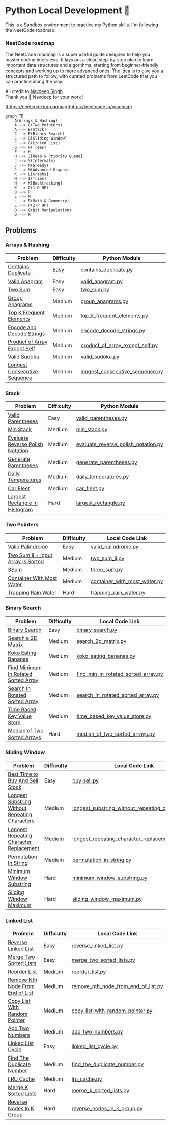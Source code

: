# Python Local Development 🐍

This is a Sandbox environment to practice my Python skills. I'm following the NeetCode roadmap.


### NeetCode roadmap
The NeetCode roadmap is a super useful guide designed to help you master coding interviews. It lays out a clear,
step-by-step plan to learn important data structures and algorithms, starting from beginner-friendly concepts and
working up to more advanced ones. The idea is to give you a structured path to follow, with curated problems from
LeetCode that you can practice along the way.

All credit to [Navdeep Singh](https://www.youtube.com/@NeetCode).
<br>Thank you 🙏 Navdeep for your work !

[https://neetcode.io/roadmap](https://neetcode.io/roadmap)


```mermaid
graph TD
    A(Arrays & Hashing)
    A --> C(Two Pointers)
    A --> E(Stack)
    C --> F(Binary Search)
    C --> D[Sliding Window]
    C --> G(Linked List)
    G --> H(Trees)
    F --> H
    H --> J[Heap & Priority Queue]
    J --> S(Intervals)
    J --> N(Greedy)
    J --> M(Advanced Graphs)
    K --> L[Graphs]
    H --> I(Tries)
    H --> K[Backtracking]
    K --> O(1-D DP)
    O --> P
    L --> M
    L --> R(Math & Geometry)
    L --> P(2-P DP)
    O --> Q(Bit Manipulation)
    Q --> R
```

## Problems

### Arrays & Hashing

| Problem                                                                                    | Difficulty | Python Module                                                                 |
|--------------------------------------------------------------------------------------------|------------|-------------------------------------------------------------------------------|
| [Contains Duplicate](https://leetcode.com/problems/contains-duplicate)                     | Easy       | [contains_duplicate.py](src/arrays/contains_duplicate.py)                     |
| [Valid Anagram](https://leetcode.com/problems/valid-anagram)                               | Easy       | [valid_anagram.py](src/arrays/valid_anagram.py)                               |
| [Two Sum](https://leetcode.com/problems/two-sum)                                           | Easy       | [two_sum.py](src/arrays/two_sum.py)                                           |
| [Group Anagrams](https://leetcode.com/problems/group-anagrams)                             | Medium     | [group_anagrams.py](src/arrays/group_anagrams.py)                             |
| [Top K Frequent Elements](https://leetcode.com/problems/top-k-frequent-elements)           | Medium     | [top_k_frequent_elements.py](src/arrays/top_k_frequent_elements.py)           |
| [Encode and Decode Strings](https://leetcode.com/problems/encode-and-decode-strings)       | Medium     | [encode_decode_strings.py](src/arrays/encode_decode_strings.py)               |
| [Product of Array Except Self](https://leetcode.com/problems/product-of-array-except-self) | Medium     | [product_of_array_except_self.py](src/arrays/product_of_array_except_self.py) |
| [Valid Sudoku](https://leetcode.com/problems/valid-sudoku)                                 | Medium     | [valid_sudoku.py](src/arrays/valid_sudoku.py)                                 |
| [Longest Consecutive Sequence](https://leetcode.com/problems/longest-consecutive-sequence) | Medium     | [longest_consecutive_sequence.py](src/arrays/longest_consecutive_sequence.py) |

### Stack

| Problem                                                                                            | Difficulty | Python Module                                                                         |
|----------------------------------------------------------------------------------------------------|------------|---------------------------------------------------------------------------------------|
| [Valid Parentheses](https://leetcode.com/problems/valid-parentheses)                               | Easy       | [valid_parentheses.py](src/stacks/valid_parentheses.py)                               |
| [Min Stack](https://leetcode.com/problems/min-stack)                                               | Medium     | [min_stack.py](src/stacks/min_stack.py)                                               |
| [Evaluate Reverse Polish Notation](https://leetcode.com/problems/evaluate-reverse-polish-notation) | Medium     | [evaluate_reverse_polish_notation.py](src/stacks/evaluate_reverse_polish_notation.py) |
| [Generate Parentheses](https://leetcode.com/problems/generate-parentheses)                         | Medium     | [generate_parentheses.py](src/stacks/generate_parentheses.py)                         |
| [Daily Temperatures](https://leetcode.com/problems/daily-temperatures)                             | Medium     | [daily_temperatures.py](src/stacks/daily_temperatures.py)                             |
| [Car Fleet](https://leetcode.com/problems/car-fleet)                                               | Medium     | [car_fleet.py](src/stacks/car_fleet.py)                                               |
| [Largest Rectangle In Histogram](https://leetcode.com/problems/largest-rectangle-in-histogram)     | Hard       | [largest_rectangle.py](src/stacks/largest_rectangle.py)                               |

### Two Pointers

| Problem                                                                                              | Difficulty | Local Code Link                                                              |
|------------------------------------------------------------------------------------------------------|------------|------------------------------------------------------------------------------|
| [Valid Palindrome](https://leetcode.com/problems/valid-palindrome)                                   | Easy       | [valid_palindrome.py](src/twopointers/valid_palindrome.py)                   |
| [Two Sum II - Input Array Is Sorted](https://leetcode.com/problems/two-sum-ii-input-array-is-sorted) | Medium     | [two_sum_ii.py](src/twopointers/two_sum_ii.py)                               |
| [3Sum](https://leetcode.com/problems/3sum)                                                           | Medium     | [three_sum.py](src/twopointers/three_sum.py)                                 |
| [Container With Most Water](https://leetcode.com/problems/container-with-most-water)                 | Medium     | [container_with_most_water.py](src/twopointers/container_with_most_water.py) |
| [Trapping Rain Water](https://leetcode.com/problems/trapping-rain-water)                             | Hard       | [trapping_rain_water.py](src/twopointers/trapping_rain_water.py)             |


### Binary Search

| Problem                                                                                                    | Difficulty | Local Code Link                                                                             |
|------------------------------------------------------------------------------------------------------------|------------|---------------------------------------------------------------------------------------------|
| [Binary Search](https://leetcode.com/problems/binary-search)                                               | Easy       | [binary_search.py](src/binarysearch/binary_search.py)                                       |
| [Search a 2D Matrix](https://leetcode.com/problems/search-a-2d-matrix)                                     | Medium     | [search_2d_matrix.py](src/binarysearch/search_2d_matrix.py)                                 |
| [Koko Eating Bananas](https://leetcode.com/problems/koko-eating-bananas)                                   | Medium     | [koko_eating_bananas.py](src/binarysearch/koko_eating_bananas.py)                           |
| [Find Minimum In Rotated Sorted Array](https://leetcode.com/problems/find-minimum-in-rotated-sorted-array) | Medium     | [find_min_in_rotated_sorted_array.py](src/binarysearch/find_min_in_rotated_sorted_array.py) |
| [Search In Rotated Sorted Array](https://leetcode.com/problems/search-in-rotated-sorted-array)             | Medium     | [search_in_rotated_sorted_array.py](src/binarysearch/search_in_rotated_sorted_array.py)     |
| [Time Based Key Value Store](https://leetcode.com/problems/time-based-key-value-store)                     | Medium     | [time_based_key_value_store.py](src/binarysearch/time_based_key_value_store.py)             |
| [Median of Two Sorted Arrays](https://leetcode.com/problems/median-of-two-sorted-arrays)                   | Hard       | [median_of_two_sorted_arrays.py](src/binarysearch/median_of_two_sorted_arrays.py)           |


### Sliding Window

| Problem                                                                                                                        | Difficulty | Local Code Link                                                                                                          |
|--------------------------------------------------------------------------------------------------------------------------------|------------|--------------------------------------------------------------------------------------------------------------------------|
| [Best Time to Buy And Sell Stock](https://leetcode.com/problems/best-time-to-buy-and-sell-stock)                               | Easy       | [buy_sell.py](src/slidingwindow/buy_sell.py)                                                                             |
| [Longest Substring Without Repeating Characters](https://leetcode.com/problems/longest-substring-without-repeating-characters) | Medium     | [longest_substring_without_repeating_characters.py](src/slidingwindow/longest_substring_without_repeating_characters.py) |
| [Longest Repeating Character Replacement](https://leetcode.com/problems/longest-repeating-character-replacement)               | Medium     | [longest_repeating_character_replacement.py](src/slidingwindow/longest_repeating_character_replacement.py)               |
| [Permutation In String](https://leetcode.com/problems/permutation-in-string)                                                   | Medium     | [permutation_in_string.py](src/slidingwindow/permutation_in_string.py)                                                   |
| [Minimum Window Substring](https://leetcode.com/problems/minimum-window-substring)                                             | Hard       | [minimum_window_substring.py](src/slidingwindow/minimum_window_substring.py)                                             |
| [Sliding Window Maximum](https://leetcode.com/problems/sliding-window-maximum)                                                 | Hard       | [sliding_window_maximum.py](src/slidingwindow/sliding_window_maximum.py)                                                 |


### Linked List

| Problem                                                                                            | Difficulty | Local Code Link                                                                            |
|----------------------------------------------------------------------------------------------------|------------|--------------------------------------------------------------------------------------------|
| [Reverse Linked List](https://leetcode.com/problems/reverse-linked-list)                           | Easy       | [reverse_linked_list.py](src/linkedlists/reverse_linked_list.py)                           |
| [Merge Two Sorted Lists](https://leetcode.com/problems/merge-two-sorted-lists)                     | Easy       | [merge_two_sorted_lists.py](src/linkedlists/merge_two_sorted_lists.py)                     |
| [Reorder List](https://leetcode.com/problems/reorder-list)                                         | Medium     | [reorder_list.py](src/linkedlists/reorder_list.py)                                         |
| [Remove Nth Node From End of List](https://leetcode.com/problems/remove-nth-node-from-end-of-list) | Medium     | [remove_nth_node_from_end_of_list.py](src/linkedlists/remove_nth_node_from_end_of_list.py) |
| [Copy List With Random Pointer](https://leetcode.com/problems/copy-list-with-random-pointer)       | Medium     | [copy_list_with_random_pointer.py](src/linkedlists/copy_list_with_random_pointer.py)       |
| [Add Two Numbers](https://leetcode.com/problems/add-two-numbers)                                   | Medium     | [add_two_numbers.py](src/linkedlists/add_two_numbers.py)                                   |
| [Linked List Cycle](https://leetcode.com/problems/linked-list-cycle)                               | Easy       | [linked_list_cycle.py](src/linkedlists/linked_list_cycle.py)                               |
| [Find The Duplicate Number](https://leetcode.com/problems/find-the-duplicate-number)               | Medium     | [find_the_duplicate_number.py](src/linkedlists/find_the_duplicate_number.py)               |
| [LRU Cache](https://leetcode.com/problems/lru-cache)                                               | Medium     | [lru_cache.py](src/linkedlists/lru_cache.py)                                               |
| [Merge K Sorted Lists](https://leetcode.com/problems/merge-k-sorted-lists)                         | Hard       | [merge_k_sorted_lists.py](src/linkedlists/merge_k_sorted_lists.py)                         |
| [Reverse Nodes In K Group](https://leetcode.com/problems/reverse-nodes-in-k-group)                 | Hard       | [reverse_nodes_in_k_group.py](src/linkedlists/reverse_nodes_in_k_group.py)                 |
